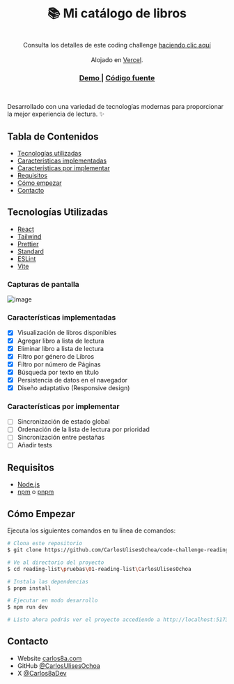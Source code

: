 <h1 align="center">📚 Mi catálogo de libros</h1>

<br/>

<div align="center">
   Consulta los detalles de este coding challenge <a href="https://github.com/midudev/pruebas-tecnicas/blob/main/pruebas/01-reading-list/README.md" target="_blank">haciendo clic aquí</a>
   <br/><br/>
   Alojado en <a href="https://vercel.com/" target="_blank">Vercel</a>.
</div>

<div align="center">
  <h3>
    <a href="https://reading-list-code-challenge.vercel.app/">
      Demo
    </a>
    <span> | </span>
    <a href="https://github.com/CarlosUlisesOchoa/code-challenge-reading-list">
      Código fuente
    </a>
  </h3>
</div>

<br />

Desarrollado con una variedad de tecnologías modernas para proporcionar la mejor experiencia de lectura. ✨

## Tabla de Contenidos

- [Tecnologías utilizadas](#tecnologías-utilizadas)
- [Características implementadas](#características-implementadas)
- [Características por implementar](#características-por-implementar)
- [Requisitos](#requisitos)
- [Cómo empezar](#cómo-empezar)
- [Contacto](#contacto)

## Tecnologías Utilizadas

- [React](https://reactjs.org/)
- [Tailwind](https://tailwindcss.com/)
- [Prettier](https://prettier.io/)
- [Standard](https://standardjs.com/)
- [ESLint](https://eslint.org/)
- [Vite](https://vitejs.dev/)

### Capturas de pantalla

![image](https://github.com/CarlosUlisesOchoa/code-challenge-reading-list/assets/26280134/45a450ba-c078-4e89-99f2-dbb308189920)

### Características implementadas

- [x] Visualización de libros disponibles
- [x] Agregar libro a lista de lectura
- [x] Eliminar libro a lista de lectura
- [x] Filtro por género de Libros
- [x] Filtro por número de Páginas
- [x] Búsqueda por texto en título
- [x] Persistencia de datos en el navegador
- [x] Diseño adaptativo (Responsive design)

### Características por implementar

- [ ] Sincronización de estado global
- [ ] Ordenación de la lista de lectura por prioridad
- [ ] Sincronización entre pestañas
- [ ] Añadir tests

## Requisitos

- [Node.js](https://nodejs.org/en/download/)
- [npm](https://www.npmjs.com/) o [pnpm](https://pnpm.io/)

## Cómo Empezar

Ejecuta los siguientes comandos en tu línea de comandos:

```bash
# Clona este repositorio
$ git clone https://github.com/CarlosUlisesOchoa/code-challenge-reading-list

# Ve al directorio del proyecto
$ cd reading-list\pruebas\01-reading-list\CarlosUlisesOchoa

# Instala las dependencias
$ pnpm install

# Ejecutar en modo desarrollo
$ npm run dev

# Listo ahora podrás ver el proyecto accediendo a http://localhost:5173/
```

## Contacto

- Website [carlos8a.com](https://carlos8a.com)
- GitHub [@CarlosUlisesOchoa](https://github.com/carlosulisesochoa)
- X [@Carlos8aDev](https://twitter.com/carlos8adev)
